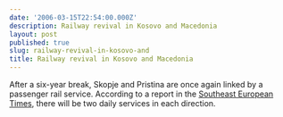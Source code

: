 ```yaml
---
date: '2006-03-15T22:54:00.000Z'
description: Railway revival in Kosovo and Macedonia
layout: post
published: true
slug: railway-revival-in-kosovo-and
title: Railway revival in Kosovo and Macedonia
---
```


After a six-year break, Skopje and Pristina are once again linked by a passenger rail service. According to a report in the <a href="http://www.setimes.com/cocoon/setimes/xhtml/en_GB/document/setimes/features/2006/03/14/feature-03">Southeast European Times</a>, there will be two daily services in each direction.